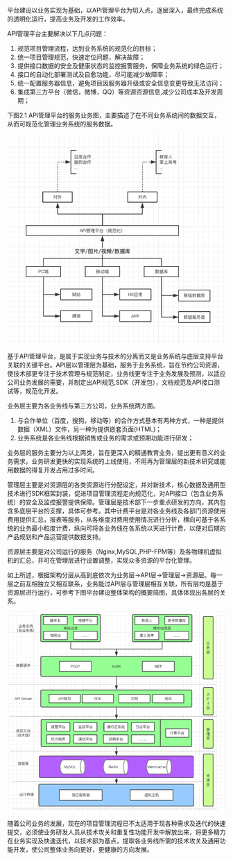 平台建设以业务实现为基础，以API管理平台为切入点，逐层深入，最终完成系统的透明化运行，提高业务及开发的工作效率。

API管理平台主要解决以下几点问题：

1. 规范项目管理流程，达到业务系统的规范化的目标；
2. 统一项目管理规范，快速定位问题，解决故障；
3. 提供接口数据的安全及健康状态的监控报警服务，保障业务系统的绿色运行；
4. 接口的自动化部署测试及自愈功能，尽可能减少故障率；
5. 统一配置服务器信息，避免项目因服务器升级或安全信息变更导致无法访问；
6. 集成第三方平台（微信，微博，QQ）等资源资源信息,减少公司成本及开发周期；

下图2.1 API管理平台的服务业务图，主要描述了在不同业务系统间的数据交互，从而可规范化管理业务系统的服务数据。

![API管理平台业务图](/assets/API管理平台业务图.png "API管理平台业务图")

基于API管理平台，是属于实现业务与技术的分离而又是业务系统与底层支持平台关联的关键平台。API层以管理层为基础，服务于业务系统，旨在节约公司资源，使技术部更专注于技术管理与规范制定，业务线更专注于业务发展及预测，以适应公司业务发展的需要，并制定出API规范,SDK（开发包），文档规范及API接口测试等，规范化开发。

业务层主要为各业务线与第三方公司，业务系统两方面。

1. 与合作单位（百度，搜狗，移动等）的合作方式基本有两种方式，一种是提供数据（XML）文件，另一种为提供嵌套页面(HTML)；
2. 业务系统是各业务线根据销售或业务的需求或预期功能进行研发；

业务层的服务主要分为以上两类，旨在更深入的精通教育业务，提出更有意义的业务需求，业务研发更快的实现系统的上线使用，不用再为管理层的新技术研究或能用数据的得复开发占用过多时间。


管理层主要是对资源层的各类资源进行分配设定，并对新技术，核心数据及通用型技术进行SDK框架封装，促进项目管理流程走向规范化，对API接口（包含业务系统）的安全及监控报警提供保障。管理层是技术部下一步重点研发的方向，其内包含多底层平台的支撑，具体可参考。其中计费平台是对各业务线及各部门资源使用费用提供汇总，报表等服务，从各维度对费用使用情况进行分析，横向可基于各系统的业务最小粒度计费，纵向可将各业务线在各系统以天进行计费，以便对后期的产品规划和产品运营提供数据支持。

资源层主要是对公司运行的服务（Nginx,MySQL,PHP-FPM等）及各物理机虚拟机的汇总，并可在管理层进行设置调整，实现众多资源的平台化管理。


如上所述，根据架构分层从高到底依次为业务层->API层->管理层->资源层。每一层之前互相独立又相互联系，业务能过API层与管理层相互关联，所有层均是基于资源层进行运行，可参考下图平台建设整体架构的概要简图，具体体现出各层的关系。

![平台建设概要简图](/assets/平台建设概要简图.png "平台建设概要简图")

随着公司业务的发展，现在的项目管理流程已不太适用于现各种需求及迭代的快速提交，必须使业务研发人员从技术攻关和重复性功能开发中解放出来，将更多精力在业务实现及快速迭代，以技术部为基点，提取各业务线所需的技术攻关及通用功能开发，使公司整体业务向更好，更健康的方向发展。